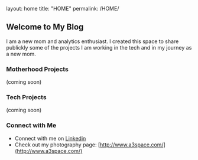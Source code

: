 layout: home
title: "HOME"
permalink: /HOME/

## Welcome to My Blog

I am a new mom and analytics enthusiast. I created this space to share publickly some of the projects I am working in the tech and in my journey as a new mom. 


### Motherhood Projects
(coming soon)

### Tech Projects
(coming soon)

### Connect with Me
- Connect with me on [Linkedin](https://www.linkedin.com/in/aliciaaalvarezs)
- Check out my photography page: [http://www.a3space.com/](http://www.a3space.com/)